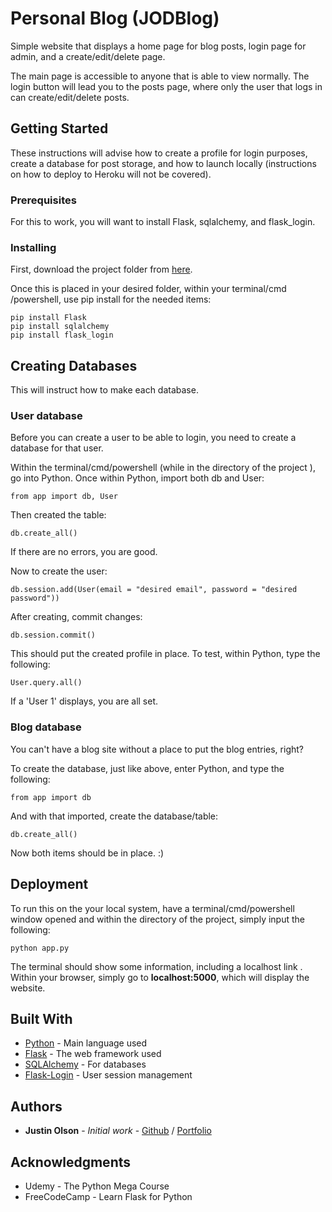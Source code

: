 # Personal Blog (JODBlog)

Simple website that displays a home page for blog posts, login page for admin, and a create/edit/delete page.

The main page is accessible to anyone that is able to view normally. The
 login button will lead you to the posts page, where only the user that logs
  in can create/edit/delete posts.

## Getting Started

These instructions will advise how to create a profile for login purposes, create a database for post storage, and how to launch locally
 (instructions on how to deploy to Heroku will not be covered).

### Prerequisites

For this to work, you will want to install Flask, sqlalchemy, and flask_login.

### Installing

First, download the project folder from [here](https://github.com/8BitJustin/personal-blog).

Once this is placed in your desired folder, within your terminal/cmd
/powershell, use pip install for the needed items:

```
pip install Flask
pip install sqlalchemy
pip install flask_login
```

## Creating Databases

This will instruct how to make each database.

### User database

Before you can create a user to be able to login, you need to create a
 database for that user.
 
Within the terminal/cmd/powershell (while in the directory of the project
), go into Python. Once within Python, import both db and User:

```
from app import db, User
```

Then created the table:

```
db.create_all()
```

If there are no errors, you are good.

Now to create the user:

```
db.session.add(User(email = "desired email", password = "desired password"))
```

After creating, commit changes:

```
db.session.commit()
```

This should put the created profile in place. To test, within Python, type
 the following:
 
```
User.query.all()
```

If a 'User 1' displays, you are all set.

### Blog database

You can't have a blog site without a place to put the blog entries, right?

To create the database, just like above, enter Python, and type the following:

```
from app import db
```

And with that imported, create the database/table:

```
db.create_all()
```

Now both items should be in place. :)

## Deployment

To run this on the your local system, have a terminal/cmd/powershell window
 opened and within the directory of the project, simply input the following:
 
```
python app.py
```

The terminal should show some information, including a localhost link
. Within your browser, simply go to **localhost:5000**, which will display
 the website.

## Built With

* [Python](https://www.python.org/) - Main language used
* [Flask](https://flask.palletsprojects.com/en/1.1.x/) - The web framework used
* [SQLAlchemy](https://www.sqlalchemy.org/) - For databases
* [Flask-Login](https://flask-login.readthedocs.io/en/latest/) - User session management

## Authors

* **Justin Olson** - *Initial work* - [Github](https://github.com/8BitJustin
) / [Portfolio](https://jolsondigital.netlify.app/)

## Acknowledgments

* Udemy - The Python Mega Course
* FreeCodeCamp - Learn Flask for Python

